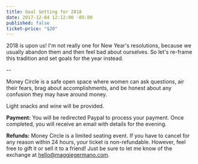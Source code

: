```yaml
---
title: Goal Setting for 2018
date: 2017-12-04 12:12:00 -05:00
published: false
ticket-price: "$20"
---
```


2018 is upon us! I'm not really one for New Year's resolutions, because we usually abandon them and then feel bad about ourselves. So let's re-frame this tradition and set goals for the year instead.

--

Money Circle is a safe open space where women can ask questions, air their fears, brag about accomplishments, and be honest about any confusion they may have around money.

Light snacks and wine will be provided.

**Payment:** You will be redirected Paypal to process your payment. Once completed, you will receive an email with details for the evening.

**Refunds:** Money Circle is a limited seating event. If you have to cancel for any reason within 24 hours, your ticket is non-refundable. However, feel free to gift it or sell it to a friend! Just be sure to let me know of the exchange at [hello@maggiegermano.com](mailto:hello@maggiegermano.com).
